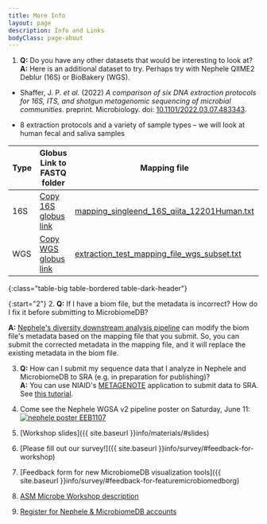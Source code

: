 ```yaml
---
title: More Info
layout: page
description: Info and Links
bodyClass: page-about
---
```


1. **Q:** Do you have any other datasets that would be interesting to look at?  
   **A:** Here is an additional dataset to try.  Perhaps try with Nephele QIIME2 Deblur (16S) or BioBakery (WGS).

  - Shaffer, J. P. <i>et al.</i> (2022) <i>A comparison of six DNA extraction protocols for 16S, ITS, and shotgun metagenomic sequencing of microbial communities</i>. preprint. Microbiology. doi: [10.1101/2022.03.07.483343](https://doi.org/10.1101/2022.03.07.483343).

  - 8 extraction protocols and a variety of sample types – we will look at human fecal and saliva samples

| Type | Globus Link to FASTQ folder                                  | Mapping file                                                 | Nephele Results                                              |
   | ---- | ------------------------------------------------------------ | ------------------------------------------------------------ | ------------------------------------------------------------ |
   | 16S  | <a href="https://app.globus.org/file-manager?origin_id=f93d54fe-ac6d-4382-b174-2516b9e8795f&origin_path=%2Fqiita12201Human%2F" onclick='copyURI(event)'>Copy 16S globus link</a> | <a href="../download/mapping_singleend_16S_qiita_12201Human.txt" download>mapping_singleend_16S_qiita_12201Human.txt</a> | [49b79917c2d7](https://nephele.niaid.nih.gov/results/49b79917c2d7){:target="_blank"} |
   | WGS  | <a href="https://app.globus.org/file-manager?origin_id=4bcc17e6-1d3f-4367-990a-8833f79627ab&origin_path=%2F" onclick='copyURI(event)'>Copy WGS globus link</a>                                         | <a href="../download/extraction_test_mapping_file_wgs_subset.txt" download>extraction_test_mapping_file_wgs_subset.txt</a> |                                                              |  
{:class="table-big table-bordered table-dark-header"}

{:start="2"}
2. **Q:** If I have a biom file, but the metadata is incorrect?  How do I fix it before submitting to MicrobiomeDB?

   **A:** [Nephele's diversity downstream analysis pipeline](https://nephele.niaid.nih.gov/user_guide_pipes/#da_pipes) can modify the biom file's metadata based on the mapping file that you submit.  So, you can submit the corrected metadata in the mapping file, and it will replace the existing metadata in the biom file.
   
3. **Q:** How can I submit my sequence data that I analyze in Nephele and MicrobiomeDB to SRA (e.g. in preparation for publishing)?  
   **A:** You can use NIAID's [METAGENOTE](https://metagenote.niaid.nih.gov/) application to submit data to SRA.  See [this tutorial](https://nephele.niaid.nih.gov/submit_data_sra/).


3. Come see the Nephele WGSA v2 pipeline poster on Saturday, June 11:
    <a href="../images/illustrations/poster_handout_adobe_small.pdf" title="click here to see the full sized image" target="_blank"><img src="../images/illustrations/poster_handout_small.png" alt="nephele poster EEB1107"  class="intro-image" style="max-width: 50%"/></a>

4. [Workshop slides]({{ site.baseurl }}info/materials/#slides)

5. [Please fill out our survey!]({{ site.baseurl }}info/survey/#feedback-for-workshop)

6. [Feedback form for new MicrobiomeDB visualization tools]({{ site.baseurl }}info/survey/#feedback-for-featuremicrobiomedborg)

7. [ASM Microbe Workshop description](https://www.abstractsonline.com/pp8/#!/10522/session/73)

8. [Register for Nephele & MicrobiomeDB accounts](../info/account)

